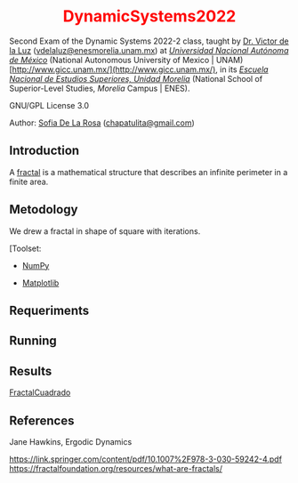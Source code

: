 <h1 align="center" style="color:red;"> DynamicSystems2022 </h1>

Second Exam of the Dynamic Systems 2022-2 class, taught by [Dr. Victor de la Luz](https://github.com/itztli) (<vdelaluz@enesmorelia.unam.mx>) at *[Universidad Nacional Autónoma de México](https://www.unam.mx/)* (National Autonomous University of Mexico | UNAM) [http://www.gicc.unam.mx/](http://www.gicc.unam.mx/), in its *[Escuela Nacional de Estudios Superiores, Unidad Morelia](https://www.enesmorelia.unam.mx/)* (National School of Superior-Level Studies, *Morelia* Campus | ENES).
 
 GNU/GPL License 3.0
 
 Author: 
 [Sofia De La Rosa](https://github.com/SofiaDeLaRosa) (<chapatulita@gmail.com>)
 
 ## Introduction
 A [fractal](https://fractalfoundation.org/resources/what-are-fractals/) is a mathematical structure that describes an infinite perimeter in a finite area.
 
 ## Metodology
 We drew a fractal in shape of square with iterations.
 
 [Toolset:

- [NumPy](https://numpy.org/)

- [Matplotlib](https://matplotlib.org/)

 ## Requeriments
 
 ## Running
 
 ## Results
 [FractalCuadrado](https://user-images.githubusercontent.com/100147009/169947152-abc18677-1b63-491b-a73e-3fc3b2a45fd8.png)
 
 ## References 
 
Jane Hawkins, Ergodic
Dynamics

https://link.springer.com/content/pdf/10.1007%2F978-3-030-59242-4.pdf
https://fractalfoundation.org/resources/what-are-fractals/
